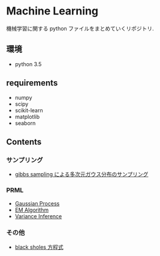 # Machine Learning

機械学習に関する python ファイルをまとめていくリポジトリ.

## 環境

* python 3.5

## requirements

* numpy
* scipy
* scikit-learn
* matplotlib
* seaborn

## Contents

### サンプリング

* [gibbs sampling による多次元ガウス分布のサンプリング](gibbs_sampling.py)

### PRML

* [Gaussian Process](./prml/6-4_gaussian-process.py)
* [EM Algorithm](./prml/em_algorithm.py)
* [Variance Inference](./prml/variance_inference.py)

### その他

* [black sholes 方程式](black_sholes.py)
